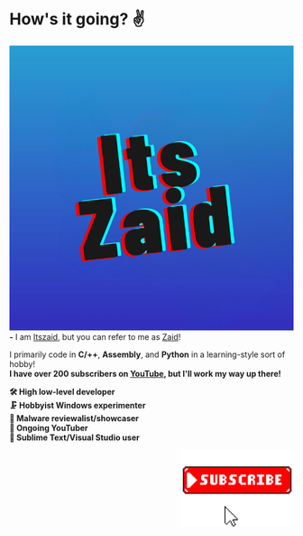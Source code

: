 # How's it going? ✌

![Itszaidyt](https://github.com/Itszaid32/Itszaid32/blob/main/header.jpg)<br>
**-** I am [Itszaid](https://www.youtube.com/@Itszaid32), but you can refer to me as [Zaid](https://www.youtube.com/@Itszaid32)!<br>

I primarily code in **C/++**, **Assembly**, and **Python** in a learning-style sort of hobby!<br>
**I have over 200 subscribers on [YouTube](https://www.youtube.com/@Itszaid32), but I'll work my way up there!**

**🛠 High low-level developer<br>
🗜 Hobbyist Windows experimenter<br>
💾 Malware reviewalist/showcaser<br>
📸 Ongoing YouTuber<br>
🌋 Sublime Text/Visual Studio user**<br>

<img align="right" alt="Itszaid" width="200" src="https://github.com/Itszaid32/Itszaid32/blob/main/itszaid%20subscribe.jpg" />
